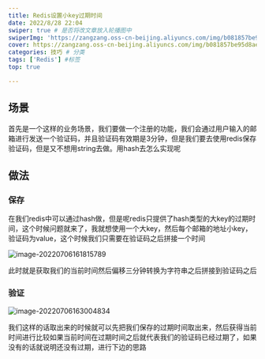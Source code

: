 ```yaml
---
title: Redis设置小key过期时间
date: 2022/8/28 22:04
swiper: true # 是否将改文章放入轮播图中
swiperImg: 'https://zangzang.oss-cn-beijing.aliyuncs.com/img/b081857be95d8ae4c3cf8b1258109f1a.jpg' # 该文章在轮播图中的图片，可以是本地目录下图片也可以是http://xxx图片
cover: https://zangzang.oss-cn-beijing.aliyuncs.com/img/b081857be95d8ae4c3cf8b1258109f1a.jpg # 该文章图片，可以是本地目录下图片也可以是http://xxx图片
categories: 技巧 # 分类
tags: ['Redis'] #标签
top: true

---
```


## 场景

首先是一个这样的业务场景，我们要做一个注册的功能，我们会通过用户输入的邮箱进行发送一个验证码，并且验证码有效期是3分钟，但是我们要去使用redis保存验证码，但是又不想用string去做。用hash去怎么实现呢

## 做法

### 保存

在我们redis中可以通过hash做，但是呢redis只提供了hash类型的大key的过期时间，这个时候问题就来了，我就想使用一个大key，然后每个邮箱的地址小key，验证码为value，这个时候我们只需要在验证码之后拼接一个时间

![image-20220706161815789](https://zangzang.oss-cn-beijing.aliyuncs.com/img/image-20220706161815789.png)

此时就是获取我们的当前时间然后偏移三分钟转换为字符串之后拼接到验证码之后

### 验证

![image-20220706163004834](https://zangzang.oss-cn-beijing.aliyuncs.com/img/image-20220706163004834.png)

我们这样的话取出来的时候就可以先把我们保存的过期时间取出来，然后获得当前时间进行比较如果当前时间在过期时间之后就代表我们的验证码已经过期了，如果没有的话就说明还没有过期，进行下边的思路

